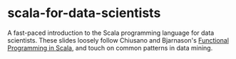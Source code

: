# scala-for-data-scientists
A fast-paced introduction to the Scala programming language for data scientists. These slides loosely follow Chiusano and Bjarnason's [Functional Programming in Scala](https://www.manning.com/books/functional-programming-in-scala), and touch on common patterns in data mining. 

